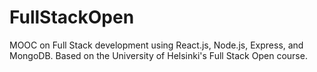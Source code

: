 # FullStackOpen
MOOC on Full Stack development using React.js, Node.js, Express, and MongoDB. Based on the University of Helsinki's Full Stack Open course.
